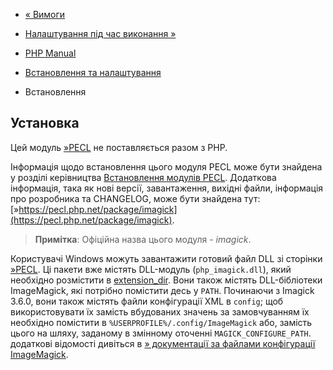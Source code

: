 - [« Вимоги](imagick.requirements.md)
- [Налаштування під час виконання »](imagick.configuration.md)

- [PHP Manual](index.md)
- [Встановлення та налаштування](imagick.setup.md)
- Встановлення

## Установка

Цей модуль [»PECL](https://pecl.php.net/) не поставляється разом з
PHP.

Інформація щодо встановлення цього модуля PECL може бути знайдена у розділі
керівництва [Встановлення модулів PECL](install.pecl.md). Додаткова
інформація, така як нові версії, завантаження, вихідні файли,
інформація про розробника та CHANGELOG, може бути знайдена тут:
[»https://pecl.php.net/package/imagick](https://pecl.php.net/package/imagick).

> **Примітка**: Офіційна назва цього модуля - *imagick*.

Користувачі Windows можуть завантажити готовий файл DLL зі сторінки
[»PECL](https://windows.php.net/downloads/pecl/releases/imagick). Ці
пакети вже містять DLL-модуль (`php_imagick.dll`), який необхідно
розмістити в [extension_dir](ini.core.md#ini.extension-dir). Вони також
містять DLL-бібліотеки ImageMagick, які потрібно помістити
десь у `PATH`. Починаючи з Imagick 3.6.0, вони також містять файли
конфігурації XML в `config`; щоб використовувати їх замість вбудованих
значень за замовчуванням їх необхідно помістити в
`%USERPROFILE%/.config/ImageMagick` або, замість цього на шляху, заданому
в змінному оточенні `MAGICK_CONFIGURE_PATH`. додаткові відомості
дивіться в [» документації за файлами конфігурації
ImageMagick](http://www.imagemagick.org/script/resources.php).
